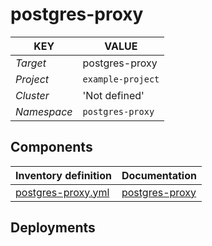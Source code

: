 # postgres-proxy 

| KEY | VALUE |
| --- | --- |
| *Target* | postgres-proxy |
| *Project*     | `example-project`|
| *Cluster*     |  'Not defined'  |
| *Namespace*   | `postgres-proxy` |

## Components
| Inventory definition | Documentation |
| --- | --- |
|[postgres-proxy.yml](../../inventory/classes/components/postgres-proxy.yml)| [postgres-proxy](docs/postgres-proxy-readme.md)|

## Deployments
